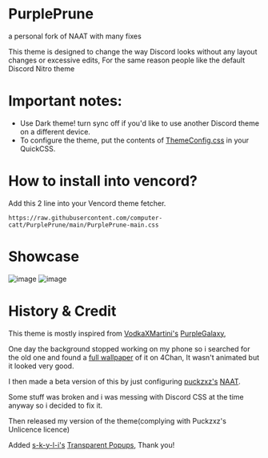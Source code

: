 # PurplePrune
a personal fork of NAAT with many fixes


This theme is designed to change the way Discord looks without any layout changes or excessive edits, For the same reason people like the default Discord Nitro theme


# Important notes:
- Use Dark theme! turn sync off if you'd like to use another Discord theme on a different device.
- To configure the theme, put the contents of [ThemeConfig.css](https://raw.githubusercontent.com/computer-catt/PurplePrune/main/ThemeConfig.css) in your QuickCSS.

# How to install into vencord?
Add this 2 line into your Vencord theme fetcher.
```
https://raw.githubusercontent.com/computer-catt/PurplePrune/main/PurplePrune-main.css
```

# Showcase
![image](https://github.com/computer-catt/PurplePrune/assets/98061642/4442edee-a250-46b0-ab34-33539891f790)
![image](https://github.com/computer-catt/PurplePrune/assets/98061642/fc156f18-5d9c-4d24-859a-477ae78ef0e2)


# History & Credit
This theme is mostly inspired from [VodkaXMartini's](https://github.com/VodkaXMartini) [PurpleGalaxy](https://github.com/VodkaXMartini/VendettaTheme/blob/main/PurpleGalaxy.json),

One day the background stopped working on my phone so i searched for the old one and found a [full wallpaper](https://imgur.com/oParsWN) of it on 4Chan, It wasn't animated but it looked very good.

I then made a beta version of this by just configuring [puckzxz's](https://github.com/puckzxz) [NAAT](https://github.com/puckzxz/NotAnotherAnimeTheme/blob/master/css/v3/naat.v3.css).

Some stuff was broken and i was messing with Discord CSS at the time anyway so i decided to fix it.

Then released my version of the theme(complying with Puckzxz's Unlicence licence)

Added [s-k-y-l-i's](https://github.com/s-k-y-l-i) [Transparent Popups](https://github.com/s-k-y-l-i/discord-themes/blob/main/Theme%20code/transparent-popups.css), Thank you!
